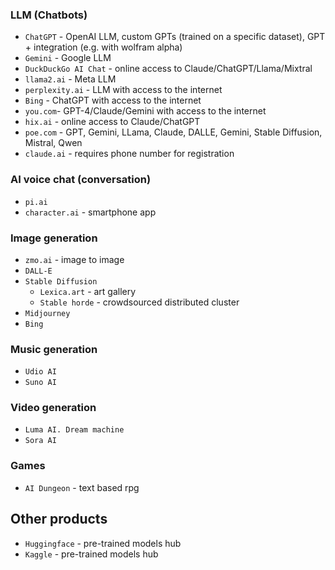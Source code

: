 ### LLM (Chatbots)
* `ChatGPT` - OpenAI LLM, custom GPTs (trained on a specific dataset), GPT + integration (e.g. with wolfram alpha)
* `Gemini` - Google LLM
* `DuckDuckGo AI Chat` - online access to Claude/ChatGPT/Llama/Mixtral
* `llama2.ai` - Meta LLM
* `perplexity.ai` - LLM with access to the internet
* `Bing` - ChatGPT with access to the internet
* `you.com`- GPT-4/Claude/Gemini with access to the internet
* `hix.ai` - online access to Claude/ChatGPT
* `poe.com` - GPT, Gemini, LLama, Claude, DALLE, Gemini, Stable Diffusion, Mistral, Qwen
* `claude.ai` - requires phone number for registration

### AI voice chat (conversation)
* `pi.ai`
* `character.ai` - smartphone app

### Image generation
* `zmo.ai` - image to image
* `DALL-E`
* `Stable Diffusion`
    * `Lexica.art` - art gallery
    * `Stable horde` - crowdsourced distributed cluster
* `Midjourney`
* `Bing`

### Music generation
* `Udio AI`
* `Suno AI`

### Video generation
* `Luma AI. Dream machine`
* `Sora AI`

### Games
* `AI Dungeon` - text based rpg

## Other products
* `Huggingface` - pre-trained models hub
* `Kaggle` - pre-trained models hub
